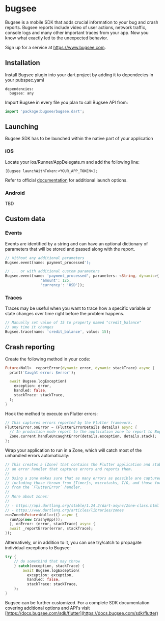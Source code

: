 # bugsee

Bugsee is a mobile SDK that adds crucial information to your bug and crash reports. Bugsee reports include video of user actions, network traffic, console logs and many other important traces from your app. Now you know what exactly led to the unexpected behavior.

Sign up for a service at https://www.bugsee.com.

## Installation

Install Bugsee plugin into your dart project by adding it to dependecies in your pubspec.yaml

```
dependencies:
  bugsee: any
```

Import Bugsee in every file you plan to call Bugsee API from:

```dart
import 'package:bugsee/bugsee.dart';
```

## Launching

Bugsee SDK has to be launched within the native part of your application

### iOS

Locate your ios/Runner/AppDelegate.m and add the following line:

```
[Bugsee launchWithToken:<YOUR_APP_TOKEN>];
```

Refer to official [documentation](https://docs.bugsee.com/sdk/ios/installation) for additional launch options.

### Android

TBD

## Custom data

### Events

Events are identified by a string and can have an optional dictionary of parameters that will be stored and passed along with the report.

```dart
// Without any additional parameters
Bugsee.event(name: payment_processed');

// ... or with additional custom parameters
Bugsee.event(name: 'payment_processed', parameters: <String, dynamic>{
                'amount': 125,
                'currency': 'USD'});
```

### Traces

Traces may be useful when you want to trace how a specific variable or state changes over time right before the problem happens.

```dart
// Manually set value of 15 to property named "credit_balance"
// any time it changes
Bugsee.trace(name: 'credit_balance', value: 15);    
```

## Crash reporting

Create the following method in your code:

```dart
Future<Null> _reportError(dynamic error, dynamic stackTrace) async {
  print('Caught error: $error');

  await Bugsee.logException(
    exception: error,
    handled: false,
    stackTrace: stackTrace,
  );
}
```

Hook the method to execute on Flutter errors:

```dart
// This captures errors reported by the Flutter framework.
FlutterError.onError = (FlutterErrorDetails details) async {
  // In production mode report to the application zone to report to Bugsee.
  Zone.current.handleUncaughtError(details.exception, details.stack);
};
```

Wrap your application to run in a Zone, which will catch most of the unhandled
errors automatically:

```dart
// This creates a [Zone] that contains the Flutter application and stablishes
// an error handler that captures errors and reports them.
//
// Using a zone makes sure that as many errors as possible are captured,
// including those thrown from [Timer]s, microtasks, I/O, and those forwarded
// from the `FlutterError` handler.
//
// More about zones:
//
// - https://api.dartlang.org/stable/1.24.2/dart-async/Zone-class.html
// - https://www.dartlang.org/articles/libraries/zones
runZoned<Future<Null>>(() async {
  runApp(new CrashyApp());
  }, onError: (error, stackTrace) async {
  await _reportError(error, stackTrace);
});
```

Alternatively, or in addition to it, you can use try/catch to propagate
individual exceptions to Bugsee:

```dart
try {
    // do somethind that may throw
    } catch(exception, stackTrace) {
        await Bugsee.logException(
          exception: exception,
          handled: false,
          stackTrace: stackTrace,
    );
}
```

Bugsee can be further customized. For a complete SDK documentation covering additional options and API's visit [https://docs.bugsee.com/sdk/flutter](https://docs.bugsee.com/sdk/flutter)